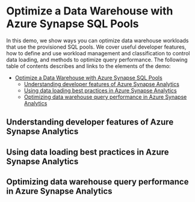# Optimize a Data Warehouse with Azure Synapse SQL Pools

In this demo, we show ways you can optimize data warehouse workloads that use the provisioned SQL pools. We cover useful developer features, how to define and use workload management and classification to control data loading, and methods to optimize query performance. The following table of contents describes and links to the elements of the demo:

- [Optimize a Data Warehouse with Azure Synapse SQL Pools](#optimize-a-data-warehouse-with-azure-synapse-sql-pools)
  - [Understanding developer features of Azure Synapse Analytics](#understanding-developer-features-of-azure-synapse-analytics)
  - [Using data loading best practices in Azure Synapse Analytics](#using-data-loading-best-practices-in-azure-synapse-analytics)
  - [Optimizing data warehouse query performance in Azure Synapse Analytics](#optimizing-data-warehouse-query-performance-in-azure-synapse-analytics)

## Understanding developer features of Azure Synapse Analytics

## Using data loading best practices in Azure Synapse Analytics

## Optimizing data warehouse query performance in Azure Synapse Analytics
